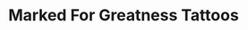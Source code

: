 ---
title: "Marked For Greatness Tattoos"
url: /cardiff/marked-for-greatness-tattoos/
shop: tattoo
---